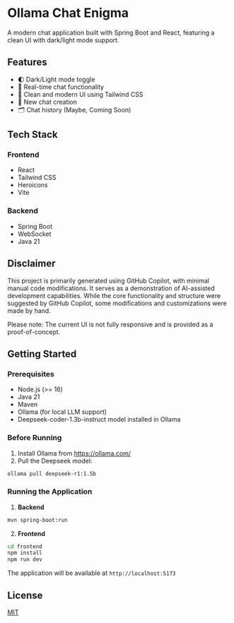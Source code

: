 # Ollama Chat Enigma

A modern chat application built with Spring Boot and React, featuring a clean UI with dark/light mode support.

## Features

- 🌓 Dark/Light mode toggle
- 💬 Real-time chat functionality
- 🎨 Clean and modern UI using Tailwind CSS
- 📝 New chat creation
- 🗂️ Chat history (Maybe, Coming Soon)

## Tech Stack

### Frontend
- React
- Tailwind CSS
- Heroicons
- Vite

### Backend
- Spring Boot
- WebSocket
- Java 21

## Disclaimer

This project is primarily generated using GitHub Copilot, with minimal manual code modifications. It serves as a demonstration of AI-assisted development capabilities. While the core functionality and structure were suggested by GitHub Copilot, some modifications and customizations were made by hand.

Please note: The current UI is not fully responsive and is provided as a proof-of-concept.

## Getting Started

### Prerequisites
- Node.js (>= 16)
- Java 21
- Maven
- Ollama (for local LLM support)
- Deepseek-coder-1.3b-instruct model installed in Ollama

### Before Running
1. Install Ollama from https://ollama.com/
2. Pull the Deepseek model:
```bash
ollama pull deepseek-r1:1.5b
```

### Running the Application

1. **Backend**
```bash
mvn spring-boot:run
```

2. **Frontend**
```bash
cd frontend
npm install
npm run dev
```

The application will be available at `http://localhost:5173`


## License

[MIT](LICENSE)
